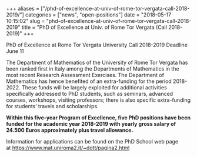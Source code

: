 +++
aliases = ["/phd-of-excellence-at-univ-of-rome-tor-vergata-call-2018-2019/"]
categories = ["news", "open-positions"]
date = "2018-05-17 10:15:02"
slug = "phd-of-excellence-at-univ-of-rome-tor-vergata-call-2018-2019"
title = "PhD of Excellence at Univ. of Rome Tor Vergata (Call 2018-2019)"
+++

PhD of Excellence at Rome Tor Vergata University Call 2018-2019 Deadline
June 11

The Department of Mathematics of the University of Rome Tor Vergata has
been ranked first in Italy among the Departments of Mathematics in the
most recent Research Assessment Exercises. The Department of Mathematics
has hence benefited of an extra-funding for the period 2018-2022. These
funds will be largely exploited for additional activities specifically
addressed to PhD students, such as seminars, advanced courses, workshops, visiting
professors; there is also specific extra-funding for students’ travels
and scholarships. 

**Within this five-year Program of
Excellence, five PhD positions have been funded for the academic year
2018-2019 with yearly gross salary of 24.500 Euros approximately plus
travel allowance.**

Information for applications can be found on the PhD School web page
at <https://www.mat.uniroma2.it/~dott/pagina2.html>


